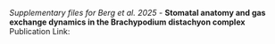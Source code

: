 *Supplementary files for Berg et al. 2025 -* **Stomatal anatomy and gas exchange dynamics in the Brachypodium distachyon complex**
<br>
Publication Link: 
